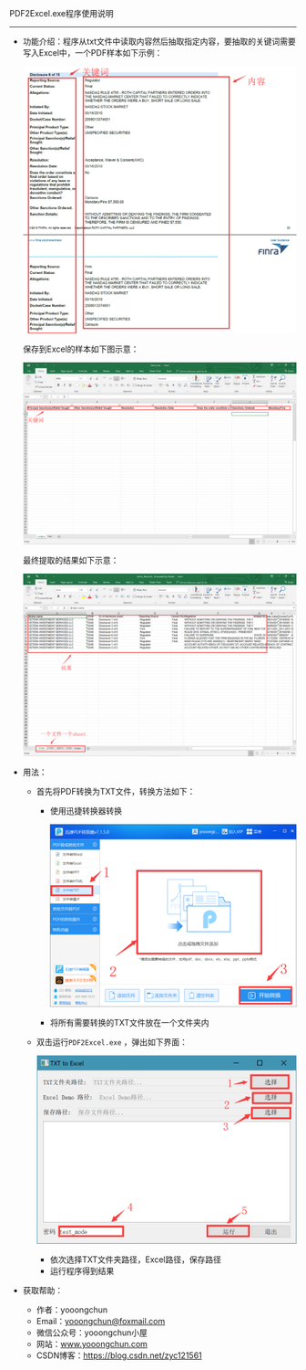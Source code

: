PDF2Excel.exe程序使用说明

------

- 功能介绍：程序从txt文件中读取内容然后抽取指定内容，要抽取的关键词需要写入Excel中，一个PDF样本如下示例：

  ![](img_3.png)

  保存到Excel的样本如下图示意：

  ![](img_4.png)

  最终提取的结果如下示意：

  ![](img_5.png)

- 用法：

  - 首先将PDF转换为TXT文件，转换方法如下：

    - 使用迅捷转换器转换

      ![](img_1.png)

    - 将所有需要转换的TXT文件放在一个文件夹内

  - 双击运行`PDF2Excel.exe` ，弹出如下界面：

    ![](img_2.png)

    - 依次选择TXT文件夹路径，Excel路径，保存路径
    - 运行程序得到结果

- 获取帮助：

  - 作者：yooongchun
  - Email：yooongchun@foxmail.com
  - 微信公众号：yooongchun小屋
  - 网站：www.yooongchun.com
  - CSDN博客：https://blog.csdn.net/zyc121561
